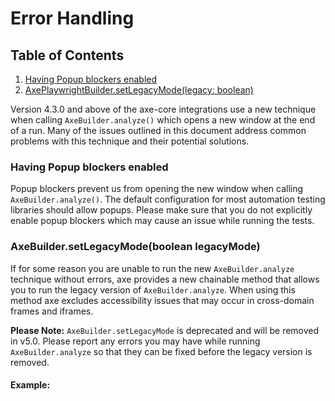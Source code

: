 # Error Handling

## Table of Contents

1. [Having Popup blockers enabled](#having-popup-blockers-enabled)
2. [AxePlaywrightBuilder.setLegacyMode(legacy: boolean)](#AxeBuilderrsetlegacymodeboolean-legacyMode)

Version 4.3.0 and above of the axe-core integrations use a new technique when calling `AxeBuilder.analyze()` which opens a new window at the end of a run. Many of the issues outlined in this document address common problems with this technique and their potential solutions.

### Having Popup blockers enabled

Popup blockers prevent us from opening the new window when calling `AxeBuilder.analyze()`. The default configuration for most automation testing libraries should allow popups. Please make sure that you do not explicitly enable popup blockers which may cause an issue while running the tests.

### AxeBuilder.setLegacyMode(boolean legacyMode)

If for some reason you are unable to run the new `AxeBuilder.analyze` technique without errors, axe provides a new chainable method that allows you to run the legacy version of `AxeBuilder.analyze`. When using this method axe excludes accessibility issues that may occur in cross-domain frames and iframes.

**Please Note:** `AxeBuilder.setLegacyMode` is deprecated and will be removed in v5.0. Please report any errors you may have while running `AxeBuilder.analyze` so that they can be fixed before the legacy version is removed.

#### Example:

```java

```